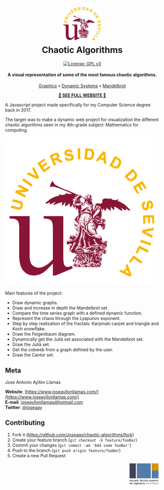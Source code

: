 <h1 align="center">
  <br>
  <img src="./images/us.png" alt="Markdownify" width="130">
  <br>
  Chaotic Algorithms<br>
</h1>

<center>

[![License: GPL v3][license-image]][license-url]

</center>

<h4 align="center">A visual representation of some of the most famous chaotic algorithms.</h4>

<p align="center">
  <a href="https://www.joseayllonllamas.com/chaotic-algorithms/graficas">Graphics</a> •
  <a href="https://www.joseayllonllamas.com/chaotic-algorithms/sistemasdinamicos">Dynamic Systems</a> •
  <a href="https://www.joseayllonllamas.com/chaotic-algorithms/mandelbrotmenu">Mandelbrot</a>  
</p>
<div align="center">
   <b><a href="https://www.joseayllonllamas.com/chaotic-algorithms/">🔬 SEE FULL WEBSITE 🔬</a></b>
  </div>

A Javascript project made specifically for my Computer Science degree back in 2017.

The target was to make a dynamic web project for visualization the different chaotic algorithms seen in my 4th-grade subject: Mathematics for computing.

<div align="center">
    <img src="./images/us.png" alt="Screenchot" width="500">
</div>

Main features of the project:

-   Draw dynamic graphs.
-   Draw and increase in depth the Mandelbrot set.
-   Compare the time series graph with a defined dynamic function.
-   Represent the chaos through the Lyapunov exponent.
-   Step by step realization of the fractals: Karpinski carpet and triangle and Koch snowflake.
-   Draw the Feigenbaum diagram.
-   Dynamically get the Julià set associated with the Mandelbrot set.
-   Draw the Julià set.
-   Get the cobweb from a graph defined by the user.
-   Draw the Cantor set.

## Meta

Jose Antonio Ayllón Llamas

**Website**: [https://www.joseayllonllamas.com/](https://www.joseayllonllamas.com/)
<br>
**E-mail**: joseayllonllamas@hotmail.com
<br>
**Twitter**: [@joseaay](https://twitter.com/dbader_org)
<br>

## Contributing

1. Fork it (<https://github.com/Joseaay/chaotic-algorithms/fork>)
2. Create your feature branch (`git checkout -b feature/fooBar`)
3. Commit your changes (`git commit -am 'Add some fooBar'`)
4. Push to the branch (`git push origin feature/fooBar`)
5. Create a new Pull Request

<img src="./images/etsii.png" data-canonical-src="/images/us.png" width="100" align="right" />

<!-- Markdown link & img -->

[license-image]: https://img.shields.io/badge/License-GPLv3-blue.svg
[license-url]: https://www.gnu.org/licenses/gpl-3.0
